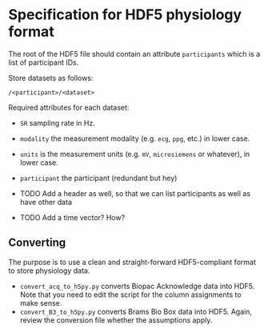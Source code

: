 

# Specification for HDF5 physiology format


The root of the HDF5 file should contain an attribute `participants` which is a list of participant IDs.

Store datasets as follows:

`/<participant>/<dataset>`

Required attributes for each dataset:
* `SR` sampling rate in Hz.
* `modality` the measurement modality (e.g. `ecg`, `ppg`, etc.) in lower case.
* `units` is the measurement units (e.g. `mV`, `microsiemens` or whatever), in lower case.
* `participant` the participant (redundant but hey)




* TODO Add a header as well, so that we can list participants as well as have other data
* TODO Add a time vector? How?




## Converting

The purpose is to use a clean and straight-forward HDF5-compliant format
to store physiology data.

* `convert_acq_to_h5py.py` converts Biopac Acknowledge data into HDF5. Note that you need to edit the script for the column assignments to make sense.
* `convert_B3_to_h5py.py` converts Brams Bio Box data into HDF5. Again, review the conversion file whether the assumptions apply.




